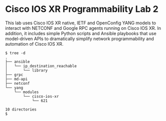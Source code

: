 # Cisco IOS XR Programmability Lab 2
This lab uses Cisco IOS XR native, IETF and OpenConfig YANG models to interact with NETCONF and Google RPC agents running on Cisco IOS XR.  In addition, it includes simple Python scripts and Ansible playbooks that use model-driven APIs to dramatically simplify network programmability and automation of Cisco IOS XR.
```
$ tree -d
.
├── ansible
│   └── ip_destination_reachable
│       └── library
├── grpc
├── md-api
├── netconf
└── yang
    └── modules
        └── cisco-ios-xr
            └── 621

10 directories
$
```
